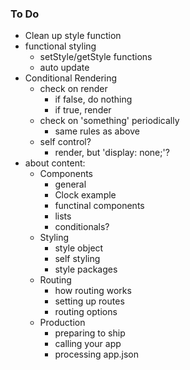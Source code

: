 ### To Do
-   Clean up style function
-   functional styling
    -   setStyle/getStyle functions
    -   auto update
-   Conditional Rendering
    -   check on render
        -   if false, do nothing
        -   if true, render
    -   check on 'something' periodically
        -   same rules as above
    -   self control?
        -   render, but 'display: none;'?
-   about content:
    -   Components
        -   general
        -   Clock example
        -   functinal components
        -   lists
        -   conditionals?
    -   Styling
        -   style object
        -   self styling
        -   style packages
    -   Routing
        -   how routing works
        -   setting up routes
        -   routing options
    -   Production
        -   preparing to ship
        -   calling your app
        -   processing app.json